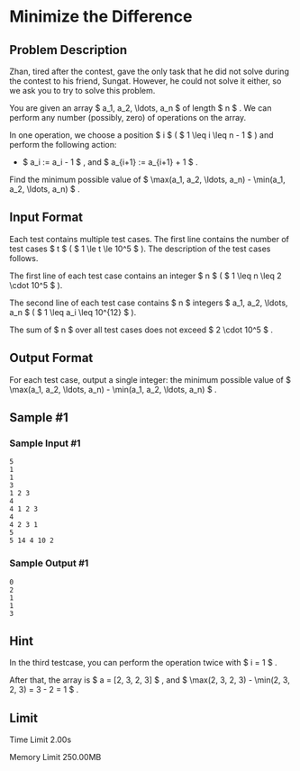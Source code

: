 # Minimize the Difference

## Problem Description

Zhan, tired after the contest, gave the only task that he did not solve during the contest to his friend, Sungat. However, he could not solve it either, so we ask you to try to solve this problem.

You are given an array $ a_1, a_2, \ldots, a_n $ of length $ n $ . We can perform any number (possibly, zero) of operations on the array.

In one operation, we choose a position $ i $ ( $ 1 \leq i \leq n - 1 $ ) and perform the following action:

- $ a_i := a_i - 1 $ , and $ a_{i+1} := a_{i+1} + 1 $ .

Find the minimum possible value of $ \max(a_1, a_2, \ldots, a_n) - \min(a_1, a_2, \ldots, a_n) $ .

## Input Format

Each test contains multiple test cases. The first line contains the number of test cases $ t $ ( $ 1 \le t \le 10^5 $ ). The description of the test cases follows.

The first line of each test case contains an integer $ n $ ( $ 1 \leq n \leq 2 \cdot 10^5 $ ).

The second line of each test case contains $ n $ integers $ a_1, a_2, \ldots, a_n $ ( $ 1 \leq a_i \leq 10^{12} $ ).

The sum of $ n $ over all test cases does not exceed $ 2 \cdot 10^5 $ .

## Output Format

For each test case, output a single integer: the minimum possible value of $ \max(a_1, a_2, \ldots, a_n) - \min(a_1, a_2, \ldots, a_n) $ .

## Sample #1

### Sample Input #1

```
5
1
1
3
1 2 3
4
4 1 2 3
4
4 2 3 1
5
5 14 4 10 2
```

### Sample Output #1

```
0
2
1
1
3
```

## Hint

In the third testcase, you can perform the operation twice with $ i = 1 $ .

After that, the array is $ a = [2, 3, 2, 3] $ , and $ \max(2, 3, 2, 3) - \min(2, 3, 2, 3) = 3 - 2 = 1 $ .

## Limit



Time Limit
2.00s

Memory Limit
250.00MB